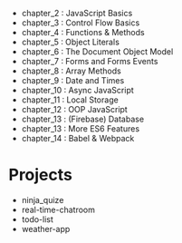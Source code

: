 - chapter_2 : JavaScript Basics
- chapter_3 : Control Flow Basics
- chapter_4 : Functions & Methods
- chapter_5 : Object Literals
- chapter_6 : The Document Object Model
- chapter_7 : Forms and Forms Events
- chapter_8 : Array Methods
- chapter_9 : Date and Times
- chapter_10 : Async JavaScript
- chapter_11 : Local Storage
- chapter_12 : OOP JavaScript
- chapter_13 : (Firebase) Database
- chapter_13 : More ES6 Features
- chapter_14 : Babel & Webpack

# Projects
- ninja_quize
- real-time-chatroom
- todo-list
- weather-app




